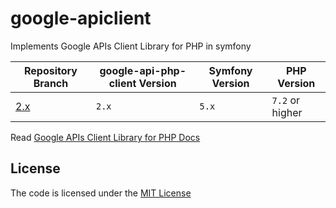 # google-apiclient
Implements Google APIs Client Library for PHP in symfony

| Repository Branch | google-api-php-client Version | Symfony Version | PHP Version     |
|-------------------|-------------------------------|-----------------|-----------------|
| [2.x][1]          | `2.x`                         | `5.x`           | `7.2` or higher |


[1]: https://github.com/habibun/google-apiclient/tree/2.x

Read [Google APIs Client Library for PHP Docs](https://github.com/googleapis/google-api-php-client)


## License
The code is licensed under the [MIT License](https://github.com/habibun/google-apiclient/blob/master/LICENSE)
